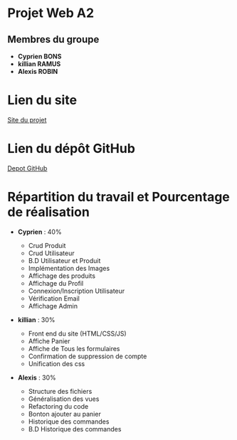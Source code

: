 # Projet Web A2

## Membres du groupe
- **Cyprien BONS**
- **killian RAMUS**
- **Alexis ROBIN**

# Lien du site

[Site du projet](https://webinfo.iutmontp.univ-montp2.fr/~bonsc/Projetweb/web/controleurFrontal.php)

# Lien du dépôt GitHub

[Depot GitHub](https://github.com/M2M2005/E-Commerce)

# Répartition du travail et Pourcentage de réalisation

- **Cyprien** : 40%

    - Crud Produit
    - Crud Utilisateur
    - B.D Utilisateur et Produit
    - Implémentation des Images
    - Affichage des produits
    - Affichage du Profil
    - Connexion/Inscription Utilisateur
    - Vérification Email
    - Affichage Admin
  

- **killian** : 30%

    - Front end du site (HTML/CSS/JS)
    - Affiche Panier
    - Affiche de Tous les formulaires
    - Confirmation de suppression de compte
    - Unification des css
  

- **Alexis** : 30%

    - Structure des fichiers
    - Généralisation des vues
    - Refactoring du code
    - Bonton ajouter au panier
    - Historique des commandes
    - B.D Historique des commandes
